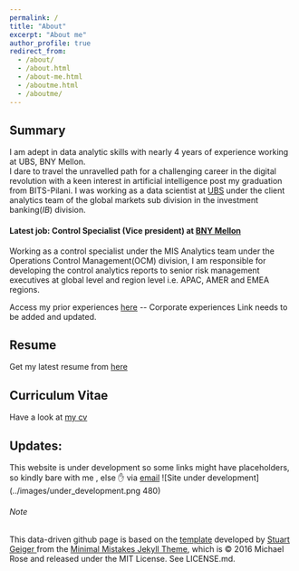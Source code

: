 ```yaml
---
permalink: /
title: "About"
excerpt: "About me"
author_profile: true
redirect_from: 
  - /about/
  - /about.html
  - /about-me.html
  - /aboutme.html
  - /aboutme/
---
```

## Summary
I am adept in data analytic skills with nearly 4 years of experience working at UBS, BNY Mellon.  
I dare to travel the unravelled path for a challenging career in the digital revolution with a keen interest in artificial intelligence post my graduation from BITS-Pilani.
I was working as a data scientist at [UBS](https://www.ubs.com/) under the client analytics team of the global markets
 sub division in the investment banking(_IB_) division.

#### Latest job: Control Specialist (Vice president) at [BNY Mellon](https://www.bnymellon.com/)
Working as a control specialist under the MIS Analytics team under the Operations Control Management(OCM) division,
I am responsible for developing the control analytics reports to senior risk management executives at global level and region level i.e. APAC, AMER and EMEA regions.

Access my prior experiences [here]() -- Corporate experiences Link needs to be added and updated.

## Resume
Get my latest resume from [here](https://praphulsamavedam.github.io/resume/)
## Curriculum Vitae
Have a look at [my cv](https://praphulsamavedam.github.io/cv/)    

## Updates:
This website is under development so some links might have placeholders, so kindly bare with me , else :raised_hand: via 
[email](mailto:praphulsamavedam@gmail.com)
![Site under development](../images/under_development.png 480)

























###### Note
This data-driven github page is based on the [template](https://academicpages.github.io/) developed by [Stuart Geiger
](https://github.com/staeiou) from the [Minimal Mistakes Jekyll Theme](https://mmistakes.github.io/minimal-mistakes/), which is © 2016 Michael Rose and released under the MIT License. See LICENSE.md.
 